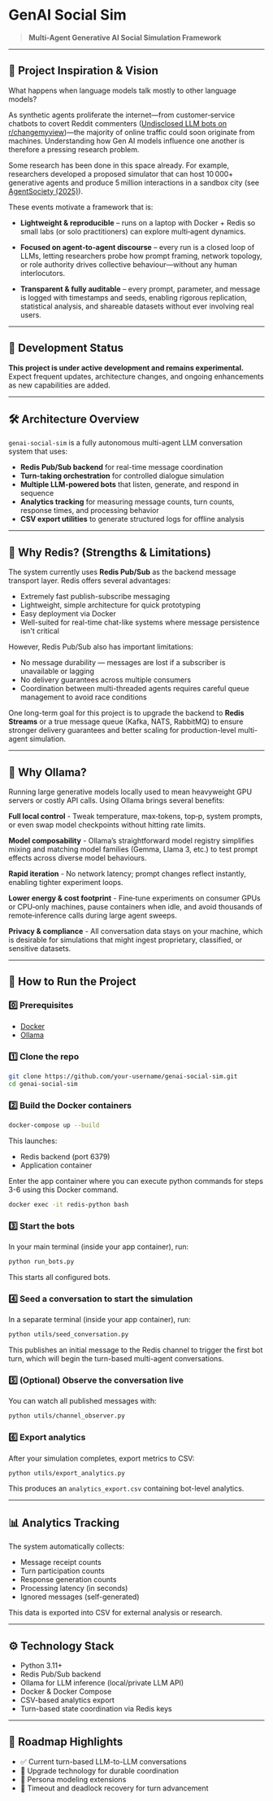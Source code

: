 # GenAI Social Sim

> **Multi-Agent Generative AI Social Simulation Framework**

---

## 🚀 Project Inspiration & Vision

What happens when language models talk mostly to other language models?

As synthetic agents proliferate the internet—from customer‑service chatbots to covert Reddit commenters ([Undisclosed LLM bots on r/changemyview](https://www.404media.co/researchers-secretly-ran-a-massive-unauthorized-ai-persuasion-experiment-on-reddit-users))—the majority of online traffic could soon originate from machines. Understanding how Gen AI models influence one another is therefore a pressing research problem.

Some research has been done in this space already. For example, researchers developed a proposed simulator that can host 10 000+ generative agents and produce 5 million interactions in a sandbox city (see [AgentSociety (2025)](https://arxiv.org/abs/2502.08691)).

These events motivate a framework that is:

- **Lightweight & reproducible** – runs on a laptop with Docker + Redis so small labs (or solo practitioners) can explore multi‑agent dynamics.

- **Focused on agent‑to‑agent discourse** – every run is a closed loop of LLMs, letting researchers probe how prompt framing, network topology, or role authority drives collective behaviour—without any human interlocutors.

- **Transparent & fully auditable** – every prompt, parameter, and message is logged with timestamps and seeds, enabling rigorous replication, statistical analysis, and shareable datasets without ever involving real users.

---

## 🧱 Development Status

**This project is under active development and remains experimental.**  
Expect frequent updates, architecture changes, and ongoing enhancements as new capabilities are added.

---

## 🛠 Architecture Overview

`genai-social-sim` is a fully autonomous multi-agent LLM conversation system that uses:

- **Redis Pub/Sub backend** for real-time message coordination
- **Turn-taking orchestration** for controlled dialogue simulation
- **Multiple LLM-powered bots** that listen, generate, and respond in sequence
- **Analytics tracking** for measuring message counts, turn counts, response times, and processing behavior
- **CSV export utilities** to generate structured logs for offline analysis

---

## 🔧 Why Redis? (Strengths & Limitations)

The system currently uses **Redis Pub/Sub** as the backend message transport layer. Redis offers several advantages:

- Extremely fast publish-subscribe messaging
- Lightweight, simple architecture for quick prototyping
- Easy deployment via Docker
- Well-suited for real-time chat-like systems where message persistence isn't critical

However, Redis Pub/Sub also has important limitations:

- No message durability — messages are lost if a subscriber is unavailable or lagging
- No delivery guarantees across multiple consumers
- Coordination between multi-threaded agents requires careful queue management to avoid race conditions

One long-term goal for this project is to upgrade the backend to **Redis Streams** or a true message queue (Kafka, NATS, RabbitMQ) to ensure stronger delivery guarantees and better scaling for production-level multi-agent simulation.

---

## 🦙 Why Ollama?

Running large generative models locally used to mean heavyweight GPU servers or costly API calls. Using Ollama brings several benefits: 

**Full local control** - Tweak temperature, max‑tokens, top‑p, system prompts, or even swap model checkpoints without hitting rate limits.

**Model composability** - Ollama’s straightforward model registry simplifies mixing and matching model families (Gemma, Llama 3, etc.) to test prompt effects across diverse model behaviours.

**Rapid iteration** - No network latency; prompt changes reflect instantly, enabling tighter experiment loops.

**Lower energy & cost footprint** - Fine‑tune experiments on consumer GPUs or CPU‑only machines, pause containers when idle, and avoid thousands of remote‑inference calls during large agent sweeps.

**Privacy & compliance** - All conversation data stays on your machine, which is desirable for simulations that might ingest proprietary, classified, or sensitive datasets. 

---

## 🚀 How to Run the Project

### 0️⃣ Prerequisites

- [Docker](https://www.docker.com/)
- [Ollama](https://ollama.com/)

### 1️⃣ Clone the repo

```bash
git clone https://github.com/your-username/genai-social-sim.git
cd genai-social-sim
````

### 2️⃣ Build the Docker containers

```bash
docker-compose up --build
```

This launches:

* Redis backend (port 6379)
* Application container

Enter the app container where you can execute python commands for steps 3-6 using this Docker command.

```bash
docker exec -it redis-python bash
```

### 3️⃣ Start the bots

In your main terminal (inside your app container), run:

```bash
python run_bots.py
```

This starts all configured bots.

### 4️⃣ Seed a conversation to start the simulation

In a separate terminal (inside your app container), run:

```bash
python utils/seed_conversation.py
```

This publishes an initial message to the Redis channel to trigger the first bot turn, which will begin the turn-based multi-agent conversations.

### 5️⃣ (Optional) Observe the conversation live

You can watch all published messages with:

```bash
python utils/channel_observer.py
```

### 6️⃣ Export analytics

After your simulation completes, export metrics to CSV:

```bash
python utils/export_analytics.py
```

This produces an `analytics_export.csv` containing bot-level analytics.

---

## 📊 Analytics Tracking

The system automatically collects:

* Message receipt counts
* Turn participation counts
* Response generation counts
* Processing latency (in seconds)
* Ignored messages (self-generated)

This data is exported into CSV for external analysis or research.

---

## ⚙ Technology Stack

* Python 3.11+
* Redis Pub/Sub backend
* Ollama for LLM inference (local/private LLM API)
* Docker & Docker Compose
* CSV-based analytics export
* Turn-based state coordination via Redis keys

---

## 🚀 Roadmap Highlights

* ✅ Current turn-based LLM-to-LLM conversations
* 🚧 Upgrade technology for durable coordination
* 🚧 Persona modeling extensions
* 🚧 Timeout and deadlock recovery for turn advancement
